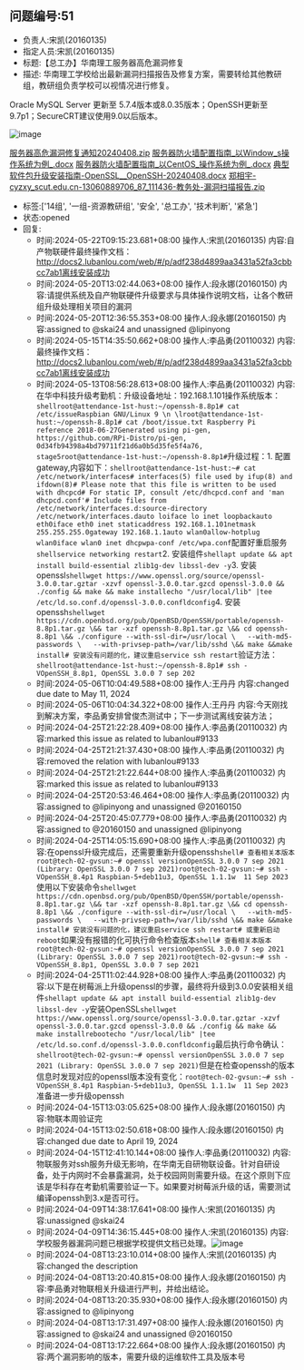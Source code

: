 ## 问题编号:51
- 负责人:宋凯(20160135)
- 指定人员:宋凯(20160135)
- 标题:【总工办】华南理工服务器高危漏洞修复
- 描述:
华南理工学校给出最新漏洞扫描报告及修复方案，需要转给其他教研组，教研组负责学校可以视情况进行修复。

Oracle MySQL Server 更新至 5.7.4版本或8.0.35版本；OpenSSH更新至 9.7p1；SecureCRT建议使用9.0以后版本。


![image](/uploads/f348788f5fe8a6c002258886a42859ca/image.png)

[服务器高危漏洞修复通知20240408.zip](/uploads/f0ea1b3e20d726a83b46a576cc728ed9/服务器高危漏洞修复通知20240408.zip)
[服务器防火墙配置指南_以Window_s操作系统为例_.docx](/uploads/1f8648cfed4f5f3144409b4339a03e60/服务器防火墙配置指南_以Window_s操作系统为例_.docx)
[服务器防火墙配置指南_以CentOS_操作系统为例_.docx](/uploads/b6fa9d0b1d3d33cb7d94880320133c55/服务器防火墙配置指南_以CentOS_操作系统为例_.docx)
[典型软件包升级安装指南-OpenSSL__OpenSSH-20240408.docx](/uploads/9b5dfd3d641058eac05b9bd8c1ce3d35/典型软件包升级安装指南-OpenSSL__OpenSSH-20240408.docx)
[郑相宇-cyzxy_scut.edu.cn-13060889706_87_111436-教务处-漏洞扫描报告.zip](/uploads/d894465eed91ff2417fbc79fc0853220/郑相宇-cyzxy_scut.edu.cn-13060889706_87_111436-教务处-漏洞扫描报告.zip)

- 标签:['14组', '一组-资源教研组', '安全', '总工办', '技术判断', '紧急']
- 状态:opened
- 回复:
    - 时间:2024-05-22T09:15:23.681+08:00
      操作人:宋凯(20160135)
      内容:自产物联硬件最终操作文档：http://docs2.lubanlou.com/web/#/p/adf238d4899aa3431a52fa3cbbcc7ab1离线安装成功
    - 时间:2024-05-20T13:02:44.063+08:00
      操作人:段永娜(20160150)
      内容:请提供系统及自产物联硬件升级要求与具体操作说明文档，让各个教研组升级处理相关项目的漏洞
    - 时间:2024-05-20T12:36:55.353+08:00
      操作人:段永娜(20160150)
      内容:assigned to @skai24 and unassigned @lipinyong
    - 时间:2024-05-15T14:35:50.662+08:00
      操作人:李品勇(20110032)
      内容:最终操作文档：http://docs2.lubanlou.com/web/#/p/adf238d4899aa3431a52fa3cbbcc7ab1离线安装成功
    - 时间:2024-05-13T08:56:28.613+08:00
      操作人:李品勇(20110032)
      内容:在华中科技升级考勤机：升级设备地址：192.168.1.101操作系统版本：```shellroot@attendance-1st-hust:~/openssh-8.8p1# cat /etc/issueRaspbian GNU/Linux 9 \n \lroot@attendance-1st-hust:~/openssh-8.8p1# cat /boot/issue.txt Raspberry Pi reference 2018-06-27Generated using pi-gen, https://github.com/RPi-Distro/pi-gen, 0d34fb94398a4bd79711f21d6a0b5d35fe5f4a76, stage5root@attendance-1st-hust:~/openssh-8.8p1#```升级过程：1. 配置gateway,内容如下：```shellroot@attendance-1st-hust:~# cat /etc/network/interfaces# interfaces(5) file used by ifup(8) and ifdown(8)# Please note that this file is written to be used with dhcpcd# For static IP, consult /etc/dhcpcd.conf and 'man dhcpcd.conf'# Include files from /etc/network/interfaces.d:source-directory /etc/network/interfaces.dauto loiface lo inet loopbackauto eth0iface eth0 inet staticaddress 192.168.1.101netmask 255.255.255.0gateway 192.168.1.1auto wlan0allow-hotplug wlan0iface wlan0 inet dhcpwpa-conf /etc/wpa.conf```配置好重启服务```shellservice networking restart```2. 安装组件```shellapt update && apt install build-essential zlib1g-dev libssl-dev -y```3. 安装openssl```shellwget https://www.openssl.org/source/openssl-3.0.0.tar.gztar -xzvf openssl-3.0.0.tar.gzcd openssl-3.0.0 && ./config && make && make installecho "/usr/local/lib" |tee /etc/ld.so.conf.d/openssl-3.0.0.confldconfig```4. 安装openssh```shellwget https://cdn.openbsd.org/pub/OpenBSD/OpenSSH/portable/openssh-8.8p1.tar.gz \&& tar -xzf openssh-8.8p1.tar.gz \&& cd openssh-8.8p1 \&& ./configure --with-ssl-dir=/usr/local \   --with-md5-passwords \   --with-privsep-path=/var/lib/sshd \&& make &&make install# 安装没有问题的化，建议重启service ssh restart```验证方法：```shellroot@attendance-1st-hust:~/openssh-8.8p1# ssh -VOpenSSH_8.8p1, OpenSSL 3.0.0 7 sep 202```
    - 时间:2024-05-06T10:04:49.588+08:00
      操作人:王丹丹
      内容:changed due date to May 11, 2024
    - 时间:2024-05-06T10:04:34.322+08:00
      操作人:王丹丹
      内容:今天刚找到解决方案，李品勇安排曾俊杰测试中；下一步测试离线安装方法；
    - 时间:2024-04-25T21:22:28.409+08:00
      操作人:李品勇(20110032)
      内容:marked this issue as related to lubanlou#9133
    - 时间:2024-04-25T21:21:37.430+08:00
      操作人:李品勇(20110032)
      内容:removed the relation with lubanlou#9133
    - 时间:2024-04-25T21:21:22.644+08:00
      操作人:李品勇(20110032)
      内容:marked this issue as related to lubanlou#9133
    - 时间:2024-04-25T20:53:46.464+08:00
      操作人:李品勇(20110032)
      内容:assigned to @lipinyong and unassigned @20160150
    - 时间:2024-04-25T20:45:07.779+08:00
      操作人:李品勇(20110032)
      内容:assigned to @20160150 and unassigned @lipinyong
    - 时间:2024-04-25T14:05:15.690+08:00
      操作人:李品勇(20110032)
      内容:在openssl升级完成后，还需要重新升级openssh```shell# 查看相关本版本root@tech-02-gvsun:~# openssl versionOpenSSL 3.0.0 7 sep 2021 (Library: OpenSSL 3.0.0 7 sep 2021)root@tech-02-gvsun:~# ssh -VOpenSSH_8.4p1 Raspbian-5+deb11u3, OpenSSL 1.1.1w  11 Sep 2023```使用以下安装命令```shellwget https://cdn.openbsd.org/pub/OpenBSD/OpenSSH/portable/openssh-8.8p1.tar.gz \&& tar -xzf openssh-8.8p1.tar.gz \&& cd openssh-8.8p1 \&& ./configure --with-ssl-dir=/usr/local \   --with-md5-passwords \   --with-privsep-path=/var/lib/sshd \&& make &&make install# 安装没有问题的化，建议重启service ssh restart# 或重新启动reboot```如果没有报错的化可执行命令检查版本```shell# 查看相关本版本root@tech-02-gvsun:~# openssl versionOpenSSL 3.0.0 7 sep 2021 (Library: OpenSSL 3.0.0 7 sep 2021)root@tech-02-gvsun:~# ssh -VOpenSSH_8.8p1, OpenSSL 3.0.0 7 sep 2021```
    - 时间:2024-04-25T11:02:44.928+08:00
      操作人:李品勇(20110032)
      内容:以下是在树莓派上升级openssl的步骤，最终将升级到3.0.0安装相关组件```shellapt update && apt install build-essential zlib1g-dev libssl-dev -y```安装OpenSSL```shellwget https://www.openssl.org/source/openssl-3.0.0.tar.gztar -xzvf openssl-3.0.0.tar.gzcd openssl-3.0.0 && ./config && make && make installrebootecho "/usr/local/lib" |tee /etc/ld.so.conf.d/openssl-3.0.0.confldconfig```最后执行命令确认：```shellroot@tech-02-gvsun:~# openssl versionOpenSSL 3.0.0 7 sep 2021 (Library: OpenSSL 3.0.0 7 sep 2021)```但是在检查openssh的版本信息时发现对应的openssl版本没有变化：```root@tech-02-gvsun:~# ssh -VOpenSSH_8.4p1 Raspbian-5+deb11u3, OpenSSL 1.1.1w  11 Sep 2023```准备进一步升级openssh
    - 时间:2024-04-15T13:03:05.625+08:00
      操作人:段永娜(20160150)
      内容:物联本周验证完
    - 时间:2024-04-15T13:02:50.618+08:00
      操作人:段永娜(20160150)
      内容:changed due date to April 19, 2024
    - 时间:2024-04-15T12:41:10.144+08:00
      操作人:李品勇(20110032)
      内容:物联服务对ssh服务升级无影响，在华南无自研物联设备。针对自研设备，处于内网时不会暴露漏洞，处于校园网则需要升级。在这个原则下应该是华科存在考勤机需要验证一下。如果要对树莓派升级的话，需要测试编译openssh到3.x是否可行。
    - 时间:2024-04-09T14:38:17.641+08:00
      操作人:宋凯(20160135)
      内容:unassigned @skai24
    - 时间:2024-04-09T14:36:15.445+08:00
      操作人:宋凯(20160135)
      内容:学校服务器漏洞问题已根据学校提供文档已处理。![image](/uploads/ae55a036dc1bb15e16cd24674bc5606a/image.png)
    - 时间:2024-04-08T13:23:10.014+08:00
      操作人:宋凯(20160135)
      内容:changed the description
    - 时间:2024-04-08T13:20:40.815+08:00
      操作人:段永娜(20160150)
      内容:李品勇对物联相关升级进行严判，并给出结论。
    - 时间:2024-04-08T13:20:35.930+08:00
      操作人:段永娜(20160150)
      内容:assigned to @lipinyong
    - 时间:2024-04-08T13:17:31.497+08:00
      操作人:段永娜(20160150)
      内容:assigned to @skai24 and unassigned @20160150
    - 时间:2024-04-08T13:17:22.664+08:00
      操作人:段永娜(20160150)
      内容:两个漏洞影响的版本，需要升级的运维软件工具及版本号